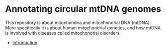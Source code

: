 # Annotating circular mtDNA genomes

This repository is about mitochondria and mitochondrial DNA (mtDNA). More specifically it is about human mitochondrial genetics, and how mtDNA is involved with diseases called mitochondrial disorders.

* [Introduction](posts/about_mtDNA.md)
